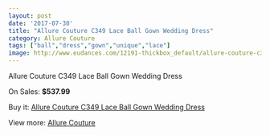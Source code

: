 ```yaml
---
layout: post
date: '2017-07-30'
title: "Allure Couture C349 Lace Ball Gown Wedding Dress"
category: Allure Couture
tags: ["ball","dress","gown","unique","lace"]
image: http://www.eudances.com/12191-thickbox_default/allure-couture-c349-lace-ball-gown-wedding-dress.jpg
---
```

Allure Couture C349 Lace Ball Gown Wedding Dress

On Sales: **$537.99**
<a href="https://www.eudances.com/en/allure-couture/3802-allure-couture-c349-lace-ball-gown-wedding-dress.html"><amp-img layout="responsive" width="600" height="600" src="//www.eudances.com/12191-thickbox_default/allure-couture-c349-lace-ball-gown-wedding-dress.jpg" alt="Allure Couture C349 Lace Ball Gown Wedding Dress 0" /></a>
<a href="https://www.eudances.com/en/allure-couture/3802-allure-couture-c349-lace-ball-gown-wedding-dress.html"><amp-img layout="responsive" width="600" height="600" src="//www.eudances.com/12197-thickbox_default/allure-couture-c349-lace-ball-gown-wedding-dress.jpg" alt="Allure Couture C349 Lace Ball Gown Wedding Dress 1" /></a>
<a href="https://www.eudances.com/en/allure-couture/3802-allure-couture-c349-lace-ball-gown-wedding-dress.html"><amp-img layout="responsive" width="600" height="600" src="//www.eudances.com/12196-thickbox_default/allure-couture-c349-lace-ball-gown-wedding-dress.jpg" alt="Allure Couture C349 Lace Ball Gown Wedding Dress 2" /></a>
<a href="https://www.eudances.com/en/allure-couture/3802-allure-couture-c349-lace-ball-gown-wedding-dress.html"><amp-img layout="responsive" width="600" height="600" src="//www.eudances.com/12195-thickbox_default/allure-couture-c349-lace-ball-gown-wedding-dress.jpg" alt="Allure Couture C349 Lace Ball Gown Wedding Dress 3" /></a>
<a href="https://www.eudances.com/en/allure-couture/3802-allure-couture-c349-lace-ball-gown-wedding-dress.html"><amp-img layout="responsive" width="600" height="600" src="//www.eudances.com/12194-thickbox_default/allure-couture-c349-lace-ball-gown-wedding-dress.jpg" alt="Allure Couture C349 Lace Ball Gown Wedding Dress 4" /></a>
<a href="https://www.eudances.com/en/allure-couture/3802-allure-couture-c349-lace-ball-gown-wedding-dress.html"><amp-img layout="responsive" width="600" height="600" src="//www.eudances.com/12193-thickbox_default/allure-couture-c349-lace-ball-gown-wedding-dress.jpg" alt="Allure Couture C349 Lace Ball Gown Wedding Dress 5" /></a>
<a href="https://www.eudances.com/en/allure-couture/3802-allure-couture-c349-lace-ball-gown-wedding-dress.html"><amp-img layout="responsive" width="600" height="600" src="//www.eudances.com/12192-thickbox_default/allure-couture-c349-lace-ball-gown-wedding-dress.jpg" alt="Allure Couture C349 Lace Ball Gown Wedding Dress 6" /></a>

Buy it: [Allure Couture C349 Lace Ball Gown Wedding Dress](https://www.eudances.com/en/allure-couture/3802-allure-couture-c349-lace-ball-gown-wedding-dress.html "Allure Couture C349 Lace Ball Gown Wedding Dress")

View more: [Allure Couture](https://www.eudances.com/en/37-allure-couture "Allure Couture")